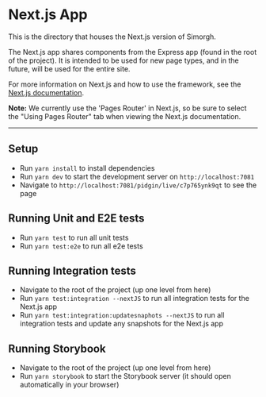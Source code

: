 # Next.js App

This is the directory that houses the Next.js version of Simorgh.

The Next.js app shares components from the Express app (found in the root of the project). It is intended to be used for new page types, and in the future, will be used for the entire site.

For more information on Next.js and how to use the framework, see the [Next.js documentation](https://nextjs.org/docs).

**Note:** We currently use the 'Pages Router' in Next.js, so be sure to select the "Using Pages Router" tab when viewing the Next.js documentation.

---

## Setup

- Run `yarn install` to install dependencies
- Run `yarn dev` to start the development server on `http://localhost:7081`
- Navigate to `http://localhost:7081/pidgin/live/c7p765ynk9qt` to see the page

## Running Unit and E2E tests

- Run `yarn test` to run all unit tests
- Run `yarn test:e2e` to run all e2e tests

## Running Integration tests

- Navigate to the root of the project (up one level from here)
- Run `yarn test:integration --nextJS` to run all integration tests for the Next.js app
- Run `yarn test:integration:updatesnaphots --nextJS` to run all integration tests and update any snapshots for the Next.js app

## Running Storybook

- Navigate to the root of the project (up one level from here)
- Run `yarn storybook` to start the Storybook server (it should open automatically in your browser)
